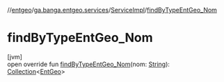 //[entgeo](../../../index.md)/[ga.banga.entgeo.services](../index.md)/[ServiceImpl](index.md)/[findByTypeEntGeo_Nom](find-by-type-ent-geo_-nom.md)

# findByTypeEntGeo_Nom

[jvm]\
open override fun [findByTypeEntGeo_Nom](find-by-type-ent-geo_-nom.md)(nom: [String](https://kotlinlang.org/api/latest/jvm/stdlib/kotlin/-string/index.html)): [Collection](https://kotlinlang.org/api/latest/jvm/stdlib/kotlin.collections/-collection/index.html)&lt;[EntGeo](../../ga.banga.entgeo.domain.entities/-ent-geo/index.md)&gt;
